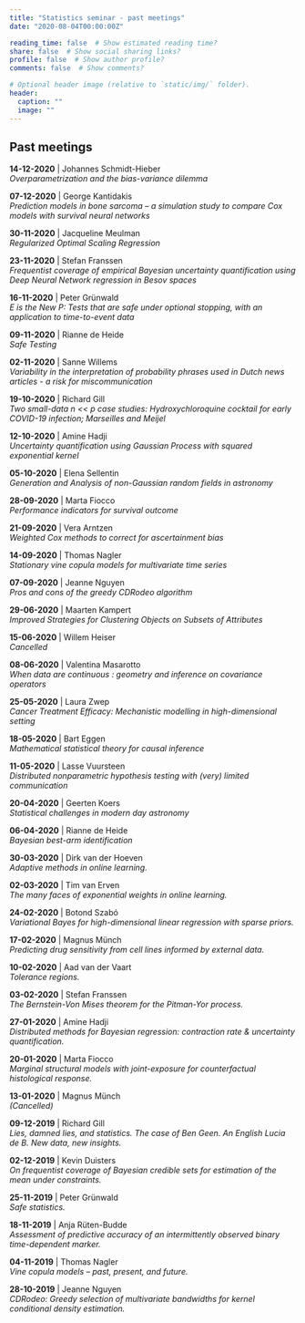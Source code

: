 ```yaml
---
title: "Statistics seminar - past meetings"
date: "2020-08-04T00:00:00Z"

reading_time: false  # Show estimated reading time?
share: false  # Show social sharing links?
profile: false  # Show author profile?
comments: false  # Show comments?

# Optional header image (relative to `static/img/` folder).
header:
  caption: ""
  image: ""
---
```



## Past meetings

**14-12-2020** |  Johannes Schmidt-Hieber  
*Overparametrization and the bias-variance dilemma*


**07-12-2020** |  George Kantidakis  
_Prediction models in bone sarcoma – a simulation study to compare Cox models with survival neural networks_

**30-11-2020** | Jacqueline Meulman  
_Regularized Optimal Scaling Regression_

**23-11-2020** | Stefan Franssen  
_Frequentist coverage of empirical Bayesian uncertainty quantification using Deep Neural Network regression in Besov spaces_

**16-11-2020** |  Peter Grünwald  
_E is the New P: Tests that are safe under optional stopping, with an application to time-to-event data_

**09-11-2020** | Rianne de Heide  
_Safe Testing_

**02-11-2020** | Sanne Willems  
_Variability in the interpretation of probability phrases used in Dutch news articles - a risk for miscommunication_

**19-10-2020** | Richard Gill  
*Two small-data n << p case studies: Hydroxychloroquine cocktail for early COVID-19 infection; Marseilles and Meijel*

**12-10-2020** | Amine Hadji  
*Uncertainty quantification using Gaussian Process with squared exponential kernel*  

**05-10-2020** | Elena Sellentin  
*Generation and Analysis of non-Gaussian random fields in astronomy*

**28-09-2020** | Marta Fiocco  
*Performance indicators for survival outcome*

**21-09-2020** | Vera Arntzen  
*Weighted Cox methods to correct for ascertainment bias*

**14-09-2020** | Thomas Nagler  
*Stationary vine copula models for multivariate time series*

**07-09-2020** | Jeanne Nguyen  
*Pros and cons of the greedy CDRodeo algorithm*

**29-06-2020** | Maarten Kampert  
*Improved Strategies for Clustering Objects on Subsets of Attributes*  

**15-06-2020** | Willem Heiser	  
_Cancelled_

**08-06-2020** | Valentina Masarotto		
*When data are continuous : geometry and inference on covariance operators*

**25-05-2020** | Laura Zwep	  
*Cancer Treatment Efficacy: Mechanistic modelling in high-dimensional setting*

**18-05-2020** | Bart Eggen	  
*Mathematical statistical theory for causal inference*

**11-05-2020** | Lasse Vuursteen	  
*Distributed nonparametric hypothesis testing with (very) limited communication*

**20-04-2020** | Geerten Koers	
*Statistical challenges in modern day astronomy*

**06-04-2020** | Rianne de Heide  
*Bayesian best-arm identification*

**30-03-2020** | Dirk van der Hoeven  
*Adaptive methods in online learning.*  

**02-03-2020** |	Tim van Erven	  
*The many faces of exponential weights in online learning.*

**24-02-2020** |	Botond Szabó	     
*Variational Bayes for high-dimensional linear regression with sparse priors.*

**17-02-2020** |	Magnus Münch	     
*Predicting drug sensitivity from cell lines informed by external data.*

**10-02-2020** |	Aad van der Vaart	 
*Tolerance regions.*

**03-02-2020** |	Stefan Franssen    
*The Bernstein-Von Mises theorem for the Pitman-Yor process.*

**27-01-2020** |	Amine Hadji	       
*Distributed methods for Bayesian regression: contraction rate & uncertainty quantification.*

**20-01-2020** |	Marta Fiocco       
*Marginal structural models with  joint-exposure for counterfactual histological response.*

**13-01-2020** |	Magnus Münch  
*(Cancelled)*

**09-12-2019** |	Richard Gill       
*Lies, damned lies, and statistics. The case of Ben Geen. An English Lucia de B. New data, new insights.*

**02-12-2019** |	Kevin Duisters	   
*On frequentist coverage of Bayesian credible sets for estimation of the mean under constraints.*

**25-11-2019** |	Peter Grünwald	   
*Safe statistics.*

**18-11-2019** |	Anja Rüten-Budde   
*Assessment of predictive accuracy of an intermittently observed binary time-dependent marker.*

**04-11-2019** |	Thomas Nagler	     
*Vine copula models – past, present, and future.*

**28-10-2019** |	Jeanne Nguyen	     
*CDRodeo: Greedy selection of multivariate bandwidths for kernel conditional density estimation.* 


